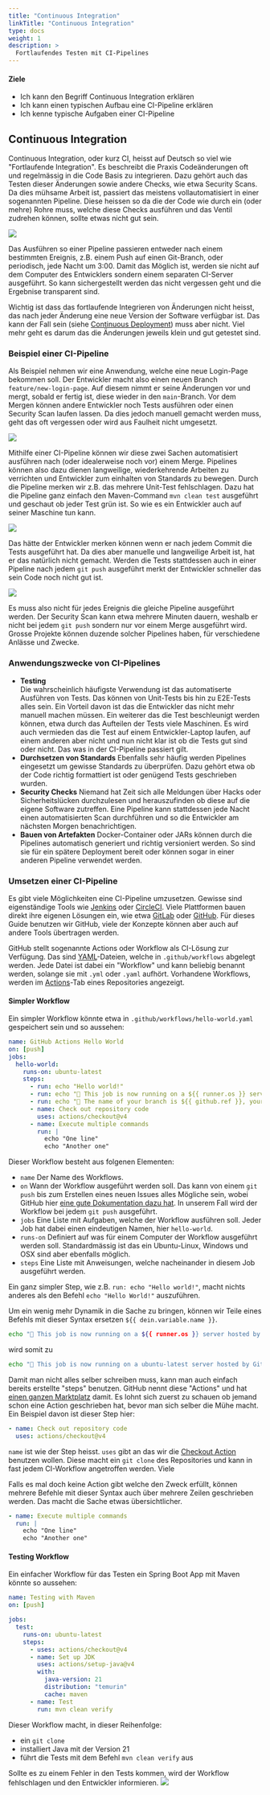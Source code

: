 ```yaml
---
title: "Continuous Integration"
linkTitle: "Continuous Integration"
type: docs
weight: 1
description: >
  Fortlaufendes Testen mit CI-Pipelines
---
```


#### Ziele

- Ich kann den Begriff Continuous Integration erklären
- Ich kann einen typischen Aufbau eine CI-Pipeline erklären
- Ich kenne typische Aufgaben einer CI-Pipeline

## Continuous Integration

Continuous Integration, oder kurz CI, heisst auf Deutsch so viel wie "Fortlaufende Integration". Es beschreibt die Praxis Codeänderungen oft und regelmässig in die Code Basis zu integrieren. Dazu gehört auch das Testen dieser Änderungen sowie andere Checks, wie etwa Security Scans. Da dies mühsame Arbeit ist, passiert das meistens vollautomatisiert in einer sogenannten Pipeline. Diese heissen so da die der Code wie durch ein (oder mehre) Rohre muss, welche diese Checks ausführen und das Ventil zudrehen können, sollte etwas nicht gut sein.

![](../images/pipeline.gif)

Das Ausführen so einer Pipeline passieren entweder nach einem bestimmten Ereignis, z.B. einem Push auf einen Git-Branch, oder periodisch, jede Nacht um 3:00. Damit das Möglich ist, werden sie nicht auf dem Computer des Entwicklers sondern einem separaten CI-Server ausgeführt. So kann sichergestellt werden das nicht vergessen geht und die Ergebnise transparent sind.

Wichtig ist dass das fortlaufende Integrieren von Änderungen nicht heisst, das nach jeder Änderung eine neue Version der Software verfügbar ist. Das kann der Fall sein (siehe [Continuous Deployment](./continuous-deployment.md)) muss aber nicht. Viel mehr geht es darum das die Änderungen jeweils klein und gut getestet sind.

### Beispiel einer CI-Pipeline

Als Beispiel nehmen wir eine Anwendung, welche eine neue Login-Page bekommen soll. Der Entwickler macht also einen neuen Branch `feature/new-login-page`. Auf diesem nimmt er seine Änderungen vor und mergt, sobald er fertig ist, diese wieder in den `main`-Branch. Vor dem Mergen können andere Entwickler noch Tests ausführen oder einen Security Scan laufen lassen. Da dies jedoch manuell gemacht werden muss, geht das oft vergessen oder wird aus Faulheit nicht umgesetzt.

![](../images/no-ci.png)

<!--
gitGraph
    commit
    commit
    branch feature/new-login-page
    checkout feature/new-login-page
    commit id: "Remove Google+"
    commit id: "Implement new design"
    commit id: "Fix styling"
    checkout main
    merge feature/new-login-page id: "Merge into main"
    commit
-->

Mithilfe einer CI-Pipeline können wir diese zwei Sachen automatisiert ausführen nach (oder idealerweise noch vor) einem Merge. Pipelines können also dazu dienen langweilige, wiederkehrende Arbeiten zu verrichten und Entwickler zum einhalten von Standards zu bewegen. Durch die Pipeline merken wir z.B. das mehrere Unit-Test fehlschlagen. Dazu hat die Pipeline ganz einfach den Maven-Command `mvn clean test` ausgeführt und geschaut ob jeder Test grün ist. So wie es ein Entwickler auch auf seiner Maschine tun kann.

![](../images/simple-ci.png)

<!--
gitGraph
    commit id: "0-2932c65"
    commit id: "1-8da8549"
    branch feature/new-login-page
    checkout feature/new-login-page
    commit id: "Remove Google+"
    commit id: "Implement new design"
    commit id: "Fix styling"
    checkout main
    merge feature/new-login-page id: "✅ Security Scan ❌ Tests"
    commit id: "6-e293507"
-->

Das hätte der Entwickler merken können wenn er nach jedem Commit die Tests ausgeführt hat. Da dies aber manuelle und langweilige Arbeit ist, hat er das natürlich nicht gemacht. Werden die Tests stattdessen auch in einer Pipeline nach jedem `git push` ausgeführt merkt der Entwickler schneller das sein Code noch nicht gut ist.

![](../images/reasonable-ci.png)

<!--
gitGraph
    commit id: "0-2932c65"
    commit id: "1-8da8549"
    branch feature/new-login-page
    checkout feature/new-login-page
    commit id: "Remove Google+ ✅ Tests"
    commit id: "Implement new design ❌ Tests"
    commit id: "Fix styling ✅ Tests"
    checkout main
    merge feature/new-login-page id: "✅ Security Scan ✅ Tests"
    commit id: "6-e293507"
-->

Es muss also nicht für jedes Ereignis die gleiche Pipeline ausgeführt werden. Der Security Scan kann etwa mehrere Minuten dauern, weshalb er nicht bei jedem `git push` sondern nur vor einem Merge ausgeführt wird. Grosse Projekte können duzende solcher Pipelines haben, für verschiedene Anlässe und Zwecke.

### Anwendungszwecke von CI-Pipelines

- **Testing**  
   Die wahrscheinlich häufigste Verwendung ist das automatiserte Ausführen von Tests. Das können von Unit-Tests bis hin zu E2E-Tests alles sein. Ein Vorteil davon ist das die Entwickler das nicht mehr manuell machen müssen. Ein weiterer das die Test beschleunigt werden können, etwa durch das Aufteilen der Tests viele Maschinen. Es wird auch vermieden das die Test auf einem Entwickler-Laptop laufen, auf einem anderen aber nicht und nun nicht klar ist ob die Tests gut sind oder nicht. Das was in der CI-Pipeline passiert gilt.
- **Durchsetzen von Standards**
  Ebenfalls sehr häufig werden Pipelines eingesetzt um gewisse Standards zu überprüfen. Dazu gehört etwa ob der Code richtig formattiert ist oder genügend Tests geschrieben wurden.
- **Security Checks**
  Niemand hat Zeit sich alle Meldungen über Hacks oder Sicherheitslücken durchzulesen und herauszufinden ob diese auf die eigene Software zutreffen. Eine Pipeline kann stattdessen jede Nacht einen automatisierten Scan durchführen und so die Entwickler am nächsten Morgen benachrichtigen.
- **Bauen von Artefakten**
  Docker-Container oder JARs können durch die Pipelines automatisch generiert und richtig versioniert werden. So sind sie für ein spätere Deployment bereit oder können sogar in einer anderen Pipeline verwendet werden.

### Umsetzen einer CI-Pipeline

Es gibt viele Möglichkeiten eine CI-Pipeline umzusetzen. Gewisse sind eigenständige Tools wie [Jenkins](https://www.jenkins.io/) oder [CircleCI](https://circleci.com/). Viele Plattformen bauen direkt ihre eigenen Lösungen ein, wie etwa [GitLab](https://docs.gitlab.com/ee/ci/) oder [GitHub](https://github.com/features/actions). Für dieses Guide benutzen wir GitHub, viele der Konzepte können aber auch auf andere Tools übertragen werden.

GitHub stellt sogenannte Actions oder Workflow als CI-Lösung zur Verfügung. Das sind [YAML](https://geekflare.com/de/what-is-yaml/)-Dateien, welche in `.github/workflows` abgelegt werden. Jede Datei ist dabei ein "Workflow" und kann beliebig benannt werden, solange sie mit `.yml` oder `.yaml` aufhört. Vorhandene Workflows, werden im [Actions](https://github.com/it-ninjas/labs/actions)-Tab eines Repositories angezeigt.

#### Simpler Workflow

Ein simpler Workflow könnte etwa in `.github/workflows/hello-world.yaml` gespeichert sein und so aussehen:

```yaml
name: GitHub Actions Hello World
on: [push]
jobs:
  hello-world:
    runs-on: ubuntu-latest
    steps:
      - run: echo "Hello world!"
      - run: echo "🐧 This job is now running on a ${{ runner.os }} server hosted by GitHub!"
      - run: echo "🔎 The name of your branch is ${{ github.ref }}, your repository is ${{ github.repository }} and this workflow was triggered by ${{ github.actor }}"
      - name: Check out repository code
        uses: actions/checkout@v4
      - name: Execute multiple commands
        run: |
          echo "One line"
          echo "Another one"
```

Dieser Workflow besteht aus folgenen Elementen:

- `name` Der Name des Workflows.
- `on` Wann der Workflow ausgeführt werden soll. Das kann von einem `git push` bis zum Erstellen eines neuen Issues alles Mögliche sein, wobei GitHub hier [eine gute Dokumentation dazu hat](https://docs.github.com/en/actions/writing-workflows/choosing-when-your-workflow-runs/events-that-trigger-workflows). In unserem Fall wird der Workflow bei jedem `git push` ausgeführt.
- `jobs` Eine Liste mit Aufgaben, welche der Workflow ausführen soll. Jeder Job hat dabei einen eindeutigen Namen, hier `hello-world`.
- `runs-on` Definiert auf was für einem Computer der Workflow ausgeführt werden soll. Standardmässig ist das ein Ubuntu-Linux, Windows und OSX sind aber ebenfalls möglich.
- `steps` Eine Liste mit Anweisungen, welche nacheinander in diesem Job ausgeführt werden.

Ein ganz simpler Step, wie z.B. `run: echo "Hello world!"`, macht nichts anderes als den Befehl `echo "Hello World!"` auszuführen.

Um ein wenig mehr Dynamik in die Sache zu bringen, können wir Teile eines Befehls mit dieser Syntax ersetzen `${{ dein.variable.name }}`.

```sh
echo "🐧 This job is now running on a ${{ runner.os }} server hosted by GitHub!"
```

wird somit zu

```sh
echo "🐧 This job is now running on a ubuntu-latest server hosted by GitHub!"
```

Damit man nicht alles selber schreiben muss, kann man auch einfach bereits erstellte "steps" benutzen. GitHub nennt diese "Actions" und hat [einen ganzen Marktplatz](https://github.com/marketplace?type=actions) damit. Es lohnt sich zuerst zu schauen ob jemand schon eine Action geschrieben hat, bevor man sich selber die Mühe macht.
Ein Beispiel davon ist dieser Step hier:

```yaml
- name: Check out repository code
  uses: actions/checkout@v4
```

`name` ist wie der Step heisst. `uses` gibt an das wir die [Checkout Action](https://github.com/marketplace/actions/checkout) benutzen wollen. Diese macht ein `git clone` des Repositories und kann in fast jedem CI-Workflow angetroffen werden. Viele

Falls es mal doch keine Action gibt welche den Zweck erfüllt, können mehrere Befehle mit dieser Syntax auch über mehrere Zeilen geschrieben werden. Das macht die Sache etwas übersichtlicher.

```yaml
- name: Execute multiple commands
  run: |
    echo "One line"
    echo "Another one"
```

#### Testing Workflow

Ein einfacher Workflow für das Testen ein Spring Boot App mit Maven könnte so aussehen:

```yaml
name: Testing with Maven
on: [push]

jobs:
  test:
    runs-on: ubuntu-latest
    steps:
      - uses: actions/checkout@v4
      - name: Set up JDK
        uses: actions/setup-java@v4
        with:
          java-version: 21
          distribution: "temurin"
          cache: maven
      - name: Test
        run: mvn clean verify
```

Dieser Workflow macht, in dieser Reihenfolge:

- ein `git clone`
- installiert Java mit der Version 21
- führt die Tests mit dem Befehl `mvn clean verify` aus

Sollte es zu einem Fehler in den Tests kommen, wird der Workflow fehlschlagen und den Entwickler informieren.
![](../images/gh-actions-failure.png)
